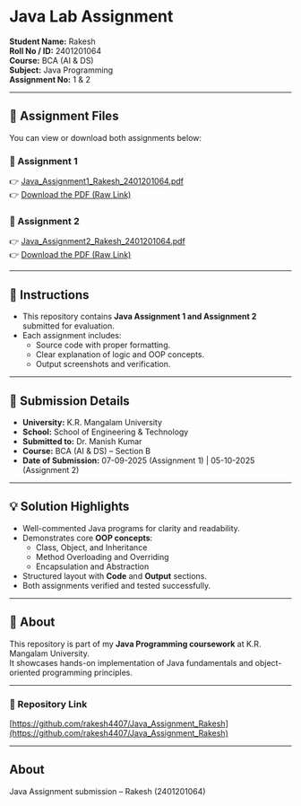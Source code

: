 # Java Lab Assignment 

**Student Name:** Rakesh  
**Roll No / ID:** 2401201064  
**Course:** BCA (AI & DS)  
**Subject:** Java Programming  
**Assignment No:** 1 & 2

---

## 📄 Assignment Files

You can view or download both assignments below:

### 🔹 Assignment 1
👉 [Java_Assignment1_Rakesh_2401201064.pdf](./Java_Assignment1_Rakesh_2401201064.pdf)  
👉 [Download the PDF (Raw Link)](https://github.com/rakesh4407/Java_Assignment_Rakesh/raw/main/Java_Assignment1_Rakesh_2401201064.pdf)

### 🔹 Assignment 2
👉 [Java_Assignment2_Rakesh_2401201064.pdf](./Java_Assignment2_Rakesh_2401201064.pdf)  
👉 [Download the PDF (Raw Link)](https://github.com/rakesh4407/Java_Assignment_Rakesh/raw/main/Java_Assignment2_Rakesh_2401201064.pdf)

---

## 📘 Instructions
- This repository contains **Java Assignment 1 and Assignment 2** submitted for evaluation.  
- Each assignment includes:
  - Source code with proper formatting.  
  - Clear explanation of logic and OOP concepts.  
  - Output screenshots and verification.  

---

## 🧾 Submission Details
- **University:** K.R. Mangalam University  
- **School:** School of Engineering & Technology  
- **Submitted to:** Dr. Manish Kumar  
- **Course:** BCA (AI & DS) – Section B  
- **Date of Submission:** 07-09-2025 (Assignment 1) | 05-10-2025 (Assignment 2)

---

## 💡 Solution Highlights
- Well-commented Java programs for clarity and readability.  
- Demonstrates core **OOP concepts**:
  - Class, Object, and Inheritance  
  - Method Overloading and Overriding  
  - Encapsulation and Abstraction  
- Structured layout with **Code** and **Output** sections.  
- Both assignments verified and tested successfully.

---

## 🧠 About
This repository is part of my **Java Programming coursework** at K.R. Mangalam University.  
It showcases hands-on implementation of Java fundamentals and object-oriented programming principles.

---

### 📎 Repository Link
[https://github.com/rakesh4407/Java_Assignment_Rakesh](https://github.com/rakesh4407/Java_Assignment_Rakesh)


---

##  About
Java Assignment submission – Rakesh (2401201064)
